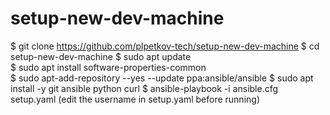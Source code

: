 # setup-new-dev-machine
$ git clone https://github.com/plpetkov-tech/setup-new-dev-machine
$ cd setup-new-dev-machine
$ sudo apt update  
$ sudo apt install software-properties-common               
$ sudo apt-add-repository --yes --update ppa:ansible/ansible
$ sudo apt install -y git ansible python curl
$ ansible-playbook -i ansible.cfg setup.yaml  (edit the username in setup.yaml before running)
